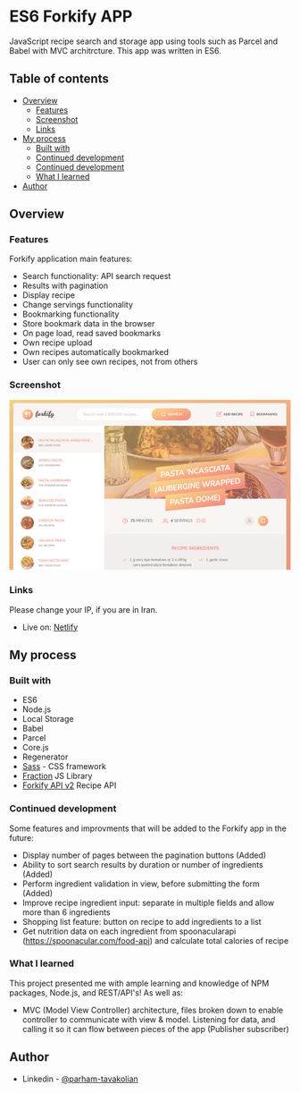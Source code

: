 # ES6 Forkify APP

JavaScript recipe search and storage app using tools such as Parcel and Babel with MVC architrcture. This app was written in ES6.

## Table of contents

- [Overview](#overview)
  - [Features](#the-challenge)
  - [Screenshot](#screenshot)
  - [Links](#links)
- [My process](#my-process)
  - [Built with](#built-with)
  - [Continued development](#continued-development)
  - [Continued development](#continued-development)
  - [What I learned](#what-i-learned)
- [Author](#author)

## Overview

### Features

Forkify application main features:

- Search functionality: API search request
- Results with pagination
- Display recipe
- Change servings functionality
- Bookmarking functionality
- Store bookmark data in the browser
- On page load, read saved bookmarks
- Own recipe upload
- Own recipes automatically bookmarked
- User can only see own recipes, not from others

### Screenshot

![](./screenshot.png)

### Links

Please change your IP, if you are in Iran.

- Live on: [Netlify](https://forkify-parham.netlify.app/)

## My process

### Built with

- ES6
- Node.js
- Local Storage
- Babel
- Parcel
- Core.js
- Regenerator
- [Sass](https://sass-lang.com/) - CSS framework
- [Fraction](https://github.com/infusion/Fraction.js) JS Library
- [Forkify API v2](https://forkify-api.herokuapp.com/v2) Recipe API

### Continued development

Some features and improvments that will be added to the Forkify app in the future:

- Display number of pages between the pagination buttons (Added)
- Ability to sort search results by duration or number of ingredients (Added)
- Perform ingredient validation in view, before submitting the form (Added)
- Improve recipe ingredient input: separate in multiple fields and allow more than 6 ingredients
- Shopping list feature: button on recipe to add ingredients to a list
- Get nutrition data on each ingredient from spoonacularapi (https://spoonacular.com/food-api) and calculate total calories of recipe

### What I learned

This project presented me with ample learning and knowledge of NPM packages, Node.js, and REST/API's! As well as:

- MVC (Model View Controller) architecture, files broken down to enable controller to communicate with view & model. Listening for data, and calling it so it can flow between pieces of the app (Publisher subscriber)

## Author

- Linkedin - [@parham-tavakolian](https://www.linkedin.com/in/parham-tavakolian/)
